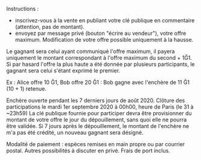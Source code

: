 Instructions :
- inscrivez-vous à la vente en publiant votre clé publique en commentaire (attention, pas de montant).
- envoyez par message privé (bouton "écrire au vendeur"), votre offre maximum.
Modification de votre offre possible uniquement à la hausse.

Le gagnant sera celui ayant communiqué l'offre maximum, il payera uniquement le montant correspondant à l'offre maximum du second + 1Ğ1. Si par hasard l'offre la plus haute a été donnée par plusieurs participants, le gagnant sera celui s'étant exprimé le premier.

Ex : Alice offre 10 Ğ1, Bob offre 20 Ğ1 : Bob gagne avec l'enchère de 11 Ğ1 (10 + 1) retenue.

Enchère ouverte pendant les 7 derniers jours de août 2020.
Clôture des participations le mardi 1er septembre 2020 à 00h00, heure de Paris (le 31 à ~23h59)
La clé publique fournie pour participer devra être provisionner du montant de votre offre le jour du dépouillement, sans quoi elle ne pourra être validée. Si 7 jours après le dépouillement, le montant de l'enchère ne m'a pas été crédité, un nouveau gagnant sera désigné.

Modalité de paiement : espèces remises en main propre ou par courrier postal.
Autres possibilités à discuter en privé. Frais de port inclus.
